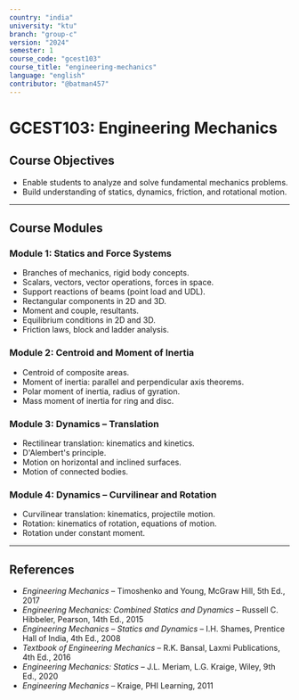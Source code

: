 ```yaml
---
country: "india"
university: "ktu"
branch: "group-c"
version: "2024"
semester: 1
course_code: "gcest103"
course_title: "engineering-mechanics"
language: "english"
contributor: "@batman457"
---
```


# GCEST103: Engineering Mechanics

## Course Objectives

- Enable students to analyze and solve fundamental mechanics problems.
- Build understanding of statics, dynamics, friction, and rotational motion.

---

## Course Modules

### Module 1: Statics and Force Systems

- Branches of mechanics, rigid body concepts.
- Scalars, vectors, vector operations, forces in space.
- Support reactions of beams (point load and UDL).
- Rectangular components in 2D and 3D.
- Moment and couple, resultants.
- Equilibrium conditions in 2D and 3D.
- Friction laws, block and ladder analysis.

### Module 2: Centroid and Moment of Inertia

- Centroid of composite areas.
- Moment of inertia: parallel and perpendicular axis theorems.
- Polar moment of inertia, radius of gyration.
- Mass moment of inertia for ring and disc.

### Module 3: Dynamics – Translation

- Rectilinear translation: kinematics and kinetics.
- D'Alembert's principle.
- Motion on horizontal and inclined surfaces.
- Motion of connected bodies.

### Module 4: Dynamics – Curvilinear and Rotation

- Curvilinear translation: kinematics, projectile motion.
- Rotation: kinematics of rotation, equations of motion.
- Rotation under constant moment.

---

## References

- *Engineering Mechanics* – Timoshenko and Young, McGraw Hill, 5th Ed., 2017  
- *Engineering Mechanics: Combined Statics and Dynamics* – Russell C. Hibbeler, Pearson, 14th Ed., 2015  
- *Engineering Mechanics – Statics and Dynamics* – I.H. Shames, Prentice Hall of India, 4th Ed., 2008  
- *Textbook of Engineering Mechanics* – R.K. Bansal, Laxmi Publications, 4th Ed., 2016  
- *Engineering Mechanics: Statics* – J.L. Meriam, L.G. Kraige, Wiley, 9th Ed., 2020  
- *Engineering Mechanics* – Kraige, PHI Learning, 2011  

